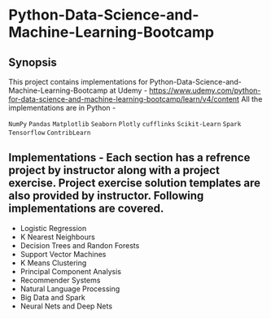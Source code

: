 # Python-Data-Science-and-Machine-Learning-Bootcamp 

## Synopsis

This project contains implementations for Python-Data-Science-and-Machine-Learning-Bootcamp at Udemy - https://www.udemy.com/python-for-data-science-and-machine-learning-bootcamp/learn/v4/content
All the implementations are in Python -

`NumPy` 
`Pandas` 
`Matplotlib` 
`Seaborn` 
`Plotly` 
`cufflinks` 
`Scikit-Learn` 
`Spark` 
`Tensorflow` 
`ContribLearn`

## Implementations - Each section has a refrence project by instructor along with a project exercise. Project exercise solution templates are also provided by instructor. Following implementations are covered.

- Logistic Regression
- K Nearest Neighbours
- Decision Trees and Randon Forests
- Support Vector Machines
- K Means Clustering
- Principal Component Analysis
- Recommender Systems
- Natural Language Processing
- Big Data and Spark 
- Neural Nets and Deep Nets

